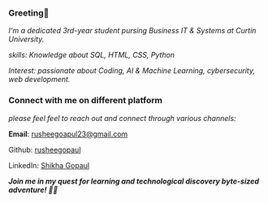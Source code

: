 ### Greeting👋
<!--
**rusheegopaul/RusheeGopaul** is a ✨ _special_ ✨ repository because its `README.md` (this file) appears on your GitHub profile.
-->

*I'm a dedicated 3rd-year student pursing Business IT & Systems at Curtin University.*

*skills: Knowledge about SQL, HTML, CSS, Python*

*Interest: passionate about Coding, AI & Machine Learning, cybersecurity, web development.*

### Connect with me on different platform
*please feel feel to reach out and connect through various channels:*

**Email**: rusheegoapul23@gmail.com

Github: [rusheegopaul](https://github.com/rusheegopaul)

LinkedIn: [Shikha Gopaul](https://www.linkedin.com/in/shikha-gopaul-70498923a/)

***Join me in my quest for learning and technological discovery byte-sized adventure! 🚀🌟***
